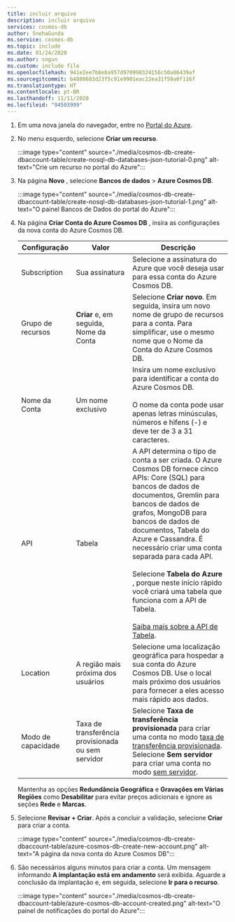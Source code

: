```yaml
---
title: incluir arquivo
description: incluir arquivo
services: cosmos-db
author: SnehaGunda
ms.service: cosmos-db
ms.topic: include
ms.date: 01/24/2020
ms.author: sngun
ms.custom: include file
ms.openlocfilehash: 941e2ee7b8eba957d970998324156c50a86439af
ms.sourcegitcommit: b4880683d23f5c91e9901eac22ea31f50a0f116f
ms.translationtype: HT
ms.contentlocale: pt-BR
ms.lasthandoff: 11/11/2020
ms.locfileid: "94503999"
---
```

1. Em uma nova janela do navegador, entre no [Portal do Azure](https://portal.azure.com/).

2. No menu esquerdo, selecione **Criar um recurso**.
   
   :::image type="content" source="./media/cosmos-db-create-dbaccount-table/create-nosql-db-databases-json-tutorial-0.png" alt-text="Crie um recurso no portal do Azure":::
   
3. Na página **Novo** , selecione **Bancos de dados** > **Azure Cosmos DB**.
   
   :::image type="content" source="./media/cosmos-db-create-dbaccount-table/create-nosql-db-databases-json-tutorial-1.png" alt-text="O painel Bancos de Dados do portal do Azure":::
   
3. Na página **Criar Conta do Azure Cosmos DB** , insira as configurações da nova conta do Azure Cosmos DB. 
 
    Configuração|Valor|Descrição
    ---|---|---
    Subscription|Sua assinatura|Selecione a assinatura do Azure que você deseja usar para essa conta do Azure Cosmos DB. 
    Grupo de recursos|**Criar** e, em seguida, Nome da Conta|Selecione **Criar novo**. Em seguida, insira um novo nome de grupo de recursos para a conta. Para simplificar, use o mesmo nome que o Nome da Conta do Azure Cosmos DB. 
    Nome da Conta|Um nome exclusivo|Insira um nome exclusivo para identificar a conta do Azure Cosmos DB.<br><br>O nome da conta pode usar apenas letras minúsculas, números e hifens (-) e deve ter de 3 a 31 caracteres.
    API|Tabela|A API determina o tipo de conta a ser criada. O Azure Cosmos DB fornece cinco APIs: Core (SQL) para bancos de dados de documentos, Gremlin para bancos de dados de grafos, MongoDB para bancos de dados de documentos, Tabela do Azure e Cassandra. É necessário criar uma conta separada para cada API. <br><br>Selecione **Tabela do Azure** , porque neste início rápido você criará uma tabela que funciona com a API de Tabela. <br><br>[Saiba mais sobre a API de Tabela](../articles/cosmos-db/table-introduction.md).|
    Location|A região mais próxima dos usuários|Selecione uma localização geográfica para hospedar a sua conta do Azure Cosmos DB. Use o local mais próximo dos usuários para fornecer a eles acesso mais rápido aos dados.
    Modo de capacidade|Taxa de transferência provisionada ou sem servidor|Selecione **Taxa de transferência provisionada** para criar uma conta no modo [taxa de transferência provisionada](../articles/cosmos-db/set-throughput.md). Selecione **Sem servidor** para criar uma conta no modo [sem servidor](../articles/cosmos-db/serverless.md).

    Mantenha as opções **Redundância Geográfica** e **Gravações em Várias Regiões** como **Desabilitar** para evitar preços adicionais e ignore as seções **Rede** e **Marcas**.

5. Selecione **Revisar + Criar**. Após a concluir a validação, selecione **Criar** para criar a conta. 
 
   :::image type="content" source="./media/cosmos-db-create-dbaccount-table/azure-cosmos-db-create-new-account.png" alt-text="A página da nova conta do Azure Cosmos DB":::

6. São necessários alguns minutos para criar a conta. Um mensagem informando **A implantação está em andamento** será exibida. Aguarde a conclusão da implantação e, em seguida, selecione **Ir para o recurso**.

    :::image type="content" source="./media/cosmos-db-create-dbaccount-table/azure-cosmos-db-account-created.png" alt-text="O painel de notificações do portal do Azure":::

